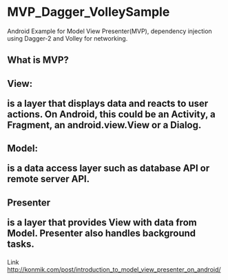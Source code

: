 # MVP_Dagger_VolleySample
Android Example for Model View Presenter(MVP), dependency injection using Dagger-2 and Volley for networking.

## What is MVP?
## View: <p> is a layer that displays data and reacts to user actions. On Android, this could be an Activity, a Fragment, an android.view.View or a Dialog.</p>
## Model: <p> is a data access layer such as database API or remote server API.</p>
## Presenter <p>is a layer that provides View with data from Model. Presenter also handles background tasks.</p>

Link http://konmik.com/post/introduction_to_model_view_presenter_on_android/

